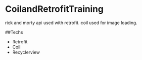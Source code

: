 # CoilandRetrofitTraining
rick and morty api used with retrofit. coil used for image loading.

##Techs

- Retrofit
- Coil
- Recyclerview
